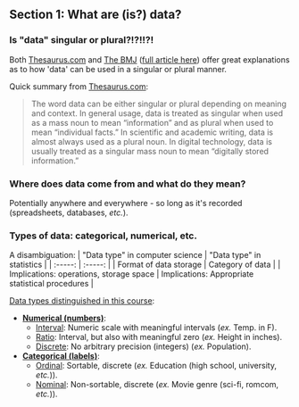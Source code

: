 ## Section 1: What are (is?) data?
### Is "data" singular or plural?!?!!?!
Both [Thesaurus.com](https://www.thesaurus.com/e/grammar/data-is-or-data-are/) and [The BMJ](https://www.bmj.com/content/380/bmj.p529) ([full article here](https://www.bmj.com/content/bmj/380/bmj.p529.full.pdf)) offer great explanations as to how 'data' can be used in a singular or plural manner.

Quick summary from [Thesaurus.com](https://www.thesaurus.com/e/grammar/data-is-or-data-are/):
> The word data can be either singular or plural depending on meaning and context. In general usage, data is treated as singular when used as a mass noun to mean “information” and as plural when used to mean “individual facts.” In scientific and academic writing, data is almost always used as a plural noun. In digital technology, data is usually treated as a singular mass noun to mean “digitally stored information.” 

### Where does data come from and what do they mean?
Potentially anywhere and everywhere - so long as it's recorded (spreadsheets, databases, *etc.*).

### Types of data: categorical, numerical, etc.
A disambiguation:
| "Data type" in computer science | "Data type" in statistics |
| :-----: | :-----: |
| Format of data storage | Category of data |
| Implications: operations, storage space | Implications: Appropriate statistical procedures |

<ins>Data types distinguished in this course</ins>:
* <ins>**Numerical (numbers)**</ins>:
    * <ins>Interval</ins>: Numeric scale with meaningful intervals (*ex.* Temp. in F).
    * <ins>Ratio</ins>: Interval, but also with meaningful zero (*ex.* Height in inches).
    * <ins>Discrete</ins>: No arbitrary precision (integers) (*ex.* Population).
* <ins>**Categorical (labels)**</ins>: 
    * <ins>Ordinal</ins>: Sortable, discrete (*ex.* Education (high school, university, *etc.*)).
    * <ins>Nominal</ins>: Non-sortable, discrete (*ex.* Movie genre (sci-fi, romcom, *etc.*)).
